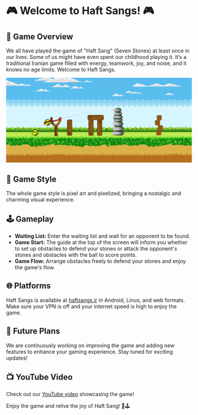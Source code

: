 # 🎮 Welcome to Haft Sangs! 🎮

## 🌟 Game Overview
We all have played the game of "Haft Sang" (Seven Stones) at least once in our lives. Some of us might have even spent our childhood playing it. It’s a traditional Iranian game filled with energy, teamwork, joy, and noise, and it knows no age limits. Welcome to Haft Sangs.

![Game](server/screenshot.png)

## 🎨 Game Style
The whole game style is pixel art and pixelized, bringing a nostalgic and charming visual experience.

## 🕹️ Gameplay
- **Waiting List:** Enter the waiting list and wait for an opponent to be found.
- **Game Start:** The guide at the top of the screen will inform you whether to set up obstacles to defend your stones or attack the opponent's stones and obstacles with the ball to score points.
- **Game Flow:** Arrange obstacles freely to defend your stones and enjoy the game's flow.

## 🌐 Platforms
Haft Sangs is available at [haftsangs.ir](http://haftsangs.ir) in Android, Linux, and web formats. Make sure your VPN is off and your internet speed is high to enjoy the game.

## 🚀 Future Plans
We are continuously working on improving the game and adding new features to enhance your gaming experience. Stay tuned for exciting updates!

## 📺 YouTube Video
Check out our [YouTube video](https://www.youtube.com/watch?v=JYxYxM_fcXw) showcasing the game!

Enjoy the game and relive the joy of Haft Sang! 🎉🕹️
